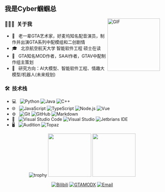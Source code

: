 <h2> 我是Cyber蝈蝈总</h2>

<img align="right" alt="GIF" height="170px" src="https://media.giphy.com/media/v1.Y2lkPTc5MGI3NjExdnF6eGttdWJ2cDR3YnA4Nm80Zmw4bWplNGUyYjdnaWx3NmV6NWlpcCZlcD12MV9naWZzX3NlYXJjaCZjdD1n/h6c7hGShPQwMs3UBLY/giphy.gif" />


<h3> 👨🏻‍💻 &nbsp;关于我 </h3>

- 🤔 &nbsp; 老一辈GTA艺术家，好麦坞知名配音演员，制作并出演GTA系列中配模组和二创剧情
- 🎓 &nbsp; 北京航空航天大学 智能软件工程 硕士在读
- 💼 &nbsp; GTA知名MOD作者，SAAI作者，GTAV中配制作组主策划
- 🌱 &nbsp; 研究方向：AI大模型、智能软件工程、情趣大模型/机器人(未来规划)


<h3> 🛠 &nbsp;技术栈</h3>

- 💻 &nbsp;
  ![Python](https://img.shields.io/badge/-Python-333333?style=flat&logo=python)
  ![Java](https://img.shields.io/badge/-Java-333333?style=flat&logo=java)
  ![C++](https://img.shields.io/badge/-C++-333333?style=flat&logo=C%2B%2B&logoColor=00599C)
- 🌐 &nbsp;
  ![JavaScript](https://img.shields.io/badge/-JavaScript-333333?style=flat&logo=javascript)
  ![TypeScript](https://img.shields.io/badge/-TypeScript-333333?style=flat&logo=typescript)
  ![Node.js](https://img.shields.io/badge/-Node.js-333333?style=flat&logo=node.js)
  ![Vue](https://img.shields.io/badge/-Vue-333333?style=flat&logo=vuedotjs)
- ⚙️ &nbsp;
  ![Git](https://img.shields.io/badge/-Git-333333?style=flat&logo=git)
  ![GitHub](https://img.shields.io/badge/-GitHub-333333?style=flat&logo=github)
  ![Markdown](https://img.shields.io/badge/-Markdown-333333?style=flat&logo=markdown)
- 🔧 &nbsp;
  ![Visual Studio Code](https://img.shields.io/badge/-Visual%20Studio%20Code-333333?style=flat&logo=visual-studio-code&logoColor=007ACC)
  ![Visual Studio](https://img.shields.io/badge/-Visual%20Studio-333333?style=flat&logo=visual-studio)
  ![Jetbrians IDE](https://img.shields.io/badge/-Jetbrians%20IDE-333333?style=flat&logo=apachenetbeanside)
- 🖥 &nbsp;
  ![Audition](https://img.shields.io/badge/-Audition-333333?style=flat&logo=adobe-illustrator)
  ![Topaz](https://img.shields.io/badge/-Topaz-333333?style=flat&logo=adobe-photoshop)
  
<div align="center">
  <img src="https://github-profile-trophy.vercel.app/?username=Katock-Cricket&row=1&&theme=dracula" alt="trophy"/>
  <img height="140em" src="https://github-readme-stats.vercel.app/api?username=Katock-Cricket&theme=synthwave&show_icons=true" alt=""/>
  <img height="140em" src="https://github-readme-stats.vercel.app/api/top-langs/?username=Katock-Cricket&theme=synthwave&layout=compact" alt=""/>
</div>

<p align="center">
<a href="https://space.bilibili.com/37706580"><img alt="Bilibili" src="https://img.shields.io/badge/Bilibili-Cyber蝈蝈总-blue?style=flat-square&logo=bilibili"></a>
<a href="https://www.gtamodx.com/author-64"><img alt="GTAMODX" src="https://img.shields.io/badge/GTAMODX-Cyber蝈蝈总-blue?style=flat-square"></a>
<a href="mailto:katockcricket@gmail.com"><img alt="Email" src="https://img.shields.io/badge/Email-katockcricket@gmail.com-blue?style=flat-square&logo=gmail"></a>
  
</p>
